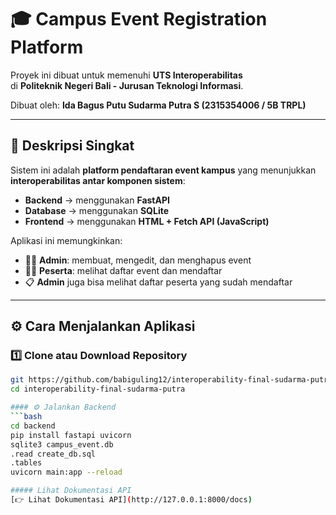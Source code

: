 # 🎓 Campus Event Registration Platform

Proyek ini dibuat untuk memenuhi **UTS Interoperabilitas**  
di **Politeknik Negeri Bali - Jurusan Teknologi Informasi**.

Dibuat oleh: **Ida Bagus Putu Sudarma Putra S (2315354006 / 5B TRPL)**

---

## 🧠 Deskripsi Singkat

Sistem ini adalah **platform pendaftaran event kampus** yang menunjukkan **interoperabilitas antar komponen sistem**:

- **Backend** → menggunakan **FastAPI**  
- **Database** → menggunakan **SQLite**  
- **Frontend** → menggunakan **HTML + Fetch API (JavaScript)**  

Aplikasi ini memungkinkan:
- 👨‍💼 **Admin**: membuat, mengedit, dan menghapus event
- 🙋‍♂️ **Peserta**: melihat daftar event dan mendaftar
- 📋 **Admin** juga bisa melihat daftar peserta yang sudah mendaftar

---

## ⚙️ Cara Menjalankan Aplikasi

### 1️⃣ Clone atau Download Repository
```bash
git https://github.com/babiguling12/interoperability-final-sudarma-putra.git
cd interoperability-final-sudarma-putra

#### ⚙️ Jalankan Backend
```bash
cd backend
pip install fastapi uvicorn
sqlite3 campus_event.db
.read create_db.sql
.tables
uvicorn main:app --reload

##### Lihat Dokumentasi API
[👉 Lihat Dokumentasi API](http://127.0.0.1:8000/docs)

